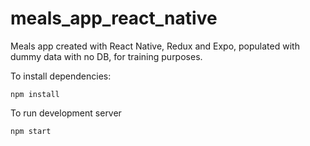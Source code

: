 # meals_app_react_native
Meals app created with React Native, Redux and Expo, populated with dummy data with no DB, for training purposes.

To install dependencies:
```
npm install
```
To run development server
```
npm start
```
